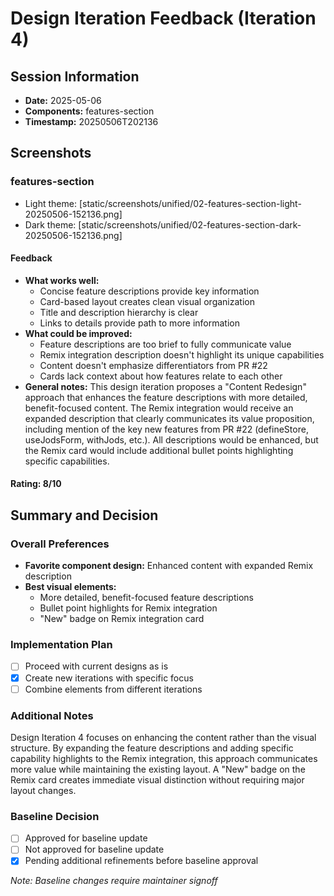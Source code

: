 # Design Iteration Feedback (Iteration 4)

## Session Information

- **Date:** 2025-05-06
- **Components:** features-section
- **Timestamp:** 20250506T202136

## Screenshots

### features-section

- Light theme: [static/screenshots/unified/02-features-section-light-20250506-152136.png]
- Dark theme: [static/screenshots/unified/02-features-section-dark-20250506-152136.png]

#### Feedback

- **What works well:**
  - Concise feature descriptions provide key information
  - Card-based layout creates clean visual organization
  - Title and description hierarchy is clear
  - Links to details provide path to more information
- **What could be improved:**
  - Feature descriptions are too brief to fully communicate value
  - Remix integration description doesn't highlight its unique capabilities
  - Content doesn't emphasize differentiators from PR #22
  - Cards lack context about how features relate to each other
- **General notes:**
  This design iteration proposes a "Content Redesign" approach that enhances the feature descriptions with more detailed, benefit-focused content. The Remix integration would receive an expanded description that clearly communicates its value proposition, including mention of the key new features from PR #22 (defineStore, useJodsForm, withJods, etc.). All descriptions would be enhanced, but the Remix card would include additional bullet points highlighting specific capabilities.

#### Rating: 8/10

## Summary and Decision

### Overall Preferences

- **Favorite component design:** Enhanced content with expanded Remix description
- **Best visual elements:**
  - More detailed, benefit-focused feature descriptions
  - Bullet point highlights for Remix integration
  - "New" badge on Remix integration card

### Implementation Plan

- [ ] Proceed with current designs as is
- [x] Create new iterations with specific focus
- [ ] Combine elements from different iterations

### Additional Notes

Design Iteration 4 focuses on enhancing the content rather than the visual structure. By expanding the feature descriptions and adding specific capability highlights to the Remix integration, this approach communicates more value while maintaining the existing layout. A "New" badge on the Remix card creates immediate visual distinction without requiring major layout changes.

### Baseline Decision

- [ ] Approved for baseline update
- [ ] Not approved for baseline update
- [x] Pending additional refinements before baseline approval

_Note: Baseline changes require maintainer signoff_
